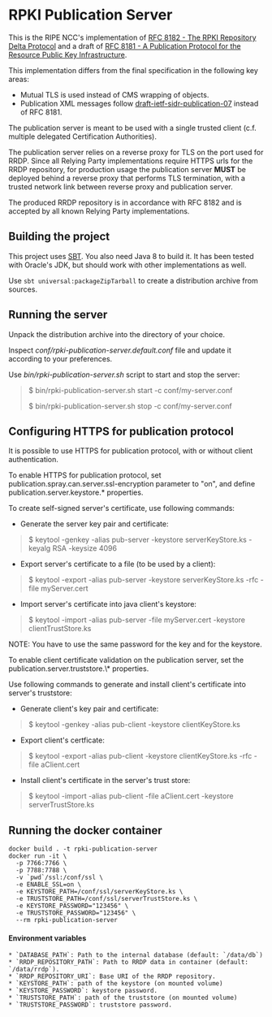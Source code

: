 RPKI Publication Server
=======================

This is the RIPE NCC's implementation of [RFC 8182 - The RPKI Repository Delta Protocol](https://tools.ietf.org/html/rfc8182)
and a draft of [RFC 8181 - A Publication Protocol for the Resource Public Key Infrastructure](https://tools.ietf.org/html/rfc8181).

This implementation differs from the final specification in the following key areas:
  * Mutual TLS is used instead of CMS wrapping of objects.
  * Publication XML messages follow [draft-ietf-sidr-publication-07](https://tools.ietf.org/html/draft-ietf-sidr-publication-07) instead of RFC 8181.

The publication server is meant to be used with a single trusted client (c.f.
multiple delegated Certification Authorities).

The publication server relies on a reverse proxy for TLS on the port used for
RRDP. Since all Relying Party implementations require HTTPS urls for the RRDP
repository, for production usage the publication server **MUST** be deployed
behind a reverse proxy that performs TLS termination, with a trusted network
link between reverse proxy and publication server.

The produced RRDP repository is in accordance with RFC 8182 and is accepted by
all known Relying Party implementations.

Building the project
--------------------

This project uses [SBT](http://www.scala-sbt.org). You also need Java 8 to build it.
It has been tested with Oracle's JDK, but should work with other implementations as well.

Use `sbt universal:packageZipTarball` to create a distribution archive from sources.


Running the server
------------------

Unpack the distribution archive into the directory of your choice.

Inspect *conf/rpki-publication-server.default.conf* file and update it according to your preferences.

Use *bin/rpki-publication-server.sh* script to start and stop the server:

> $ bin/rpki-publication-server.sh start -c conf/my-server.conf
>
> $ bin/rpki-publication-server.sh stop -c conf/my-server.conf


Configuring HTTPS for publication protocol
------------------------------------------

It is possible to use HTTPS for publication protocol, with or without client authentication.

To enable HTTPS for publication protocol, set publication.spray.can.server.ssl-encryption parameter to "on", and 
define publication.server.keystore.\* properties.

To create self-signed server's certificate, use following commands:

* Generate the server key pair and certificate:

> $ keytool -genkey -alias pub-server -keystore serverKeyStore.ks -keyalg RSA -keysize 4096

* Export server's certificate to a file (to be used by a client):

> $ keytool -export -alias pub-server -keystore serverKeyStore.ks -rfc -file myServer.cert

* Import server's certificate into java client's keystore:

> $ keytool -import -alias pub-server -file myServer.cert -keystore clientTrustStore.ks

NOTE: You have to use the same password for the key and for the keystore.


To enable client certificate validation on the publication server, set the publication.server.truststore.\\* properties.

Use following commands to generate and install client's certificate into server's truststore:
 
* Generate client's key pair and certificate:
  
> $ keytool -genkey -alias pub-client -keystore clientKeyStore.ks
 
* Export client's certficate:
  
> $ keytool -export -alias pub-client -keystore clientKeyStore.ks -rfc -file aClient.cert

* Install client's certificate in the server's trust store:
  
> $ keytool -import -alias pub-client -file aClient.cert -keystore serverTrustStore.ks


Running the docker container
----------------------------

```
docker build . -t rpki-publication-server
docker run -it \
  -p 7766:7766 \
  -p 7788:7788 \
  -v `pwd`/ssl:/conf/ssl \
  -e ENABLE_SSL=on \
  -e KEYSTORE_PATH=/conf/ssl/serverKeyStore.ks \
  -e TRUSTSTORE_PATH=/conf/ssl/serverTrustStore.ks \
  -e KEYSTORE_PASSWORD="123456" \
  -e TRUSTSTORE_PASSWORD="123456" \
  --rm rpki-publication-server
```

#### Environment variables
    * `DATABASE_PATH`: Path to the internal database (default: `/data/db`)
    * `RRDP_REPOSITORY_PATH`: Path to RRDP data in container (default: `/data/rrdp`).
    * `RRDP_REPOSITORY_URI`: Base URI of the RRDP repository.
    * `KEYSTORE_PATH`: path of the keystore (on mounted volume)
    * `KEYSTORE_PASSWORD`: keystore password.
    * `TRUSTSTORE_PATH`: path of the truststore (on mounted volume)
    * `TRUSTSTORE_PASSWORD`: truststore password.
